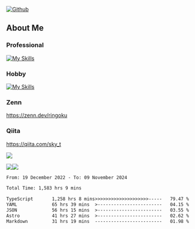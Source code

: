 [![Github](https://img.shields.io/github/followers/skyt-a?label=Follow&style=social)](https://github.com/skyt-a)

## About Me
### Professional
[![My Skills](https://skillicons.dev/icons?i=react,ts,js,nodejs,java,graphql,firebase,githubactions&theme=light)](https://skillicons.dev)
### Hobby
[![My Skills](https://skillicons.dev/icons?i=unity,rust,py&theme=light)](https://skillicons.dev)

### Zenn
https://zenn.dev/ringoku
### Qiita
https://qiita.com/sky_t


![](https://github-profile-summary-cards.vercel.app/api/cards/profile-details?username=skyt-a&theme=default)

![](https://github-profile-summary-cards.vercel.app/api/cards/repos-per-language?username=skyt-a&theme=default)![](https://github-profile-summary-cards.vercel.app/api/cards/stats?username=RinGoku&theme=default)

<!--START_SECTION:waka-->

```txt
From: 19 December 2022 - To: 09 November 2024

Total Time: 1,583 hrs 9 mins

TypeScript       1,258 hrs 8 mins>>>>>>>>>>>>>>>>>>>>-----   79.47 %
YAML             65 hrs 39 mins  >------------------------   04.15 %
JSON             56 hrs 15 mins  >------------------------   03.55 %
Astro            41 hrs 27 mins  >------------------------   02.62 %
Markdown         31 hrs 19 mins  -------------------------   01.98 %
```

<!--END_SECTION:waka-->
